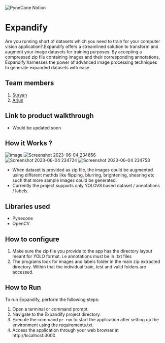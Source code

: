 ![PyneCone Notion](https://github.com/TH-Activities/saturday-hack-night-template/assets/64391274/1e2cbdc1-829f-409a-8d13-03648d912472)


# Expandify
Are you running short of datasets which you need to train for your computer vision application?.Expandify offers a streamlined solution to transform and augment your image datasets for training purposes. By accepting a compressed zip file containing images and their corresponding annotations, Expandify harnesses the power of advanced image processing techniques to generate expanded datasets with ease.
## Team members
1. [Suryan](https://github.com/suryan-s)
2. [Arjun](https://github.com/arjunindia)
## Link to product walkthrough
<!-- [link to video](Link Here) -->
- Would be updated soon
## How it Works ?

![image](https://github.com/suryan-s/Expandify/assets/76394506/416062bb-2d55-4537-a98a-5801bbad337b)
![Screenshot 2023-06-04 234656](https://github.com/suryan-s/Expandify/assets/76394506/13ef130c-b793-427c-9f38-f7fe77a02250)
![Screenshot 2023-06-04 234724](https://github.com/suryan-s/Expandify/assets/76394506/10cf36f0-51e5-4e56-a316-3a10a5ad7364)
![Screenshot 2023-06-04 234753](https://github.com/suryan-s/Expandify/assets/76394506/3d52bb5e-25f5-4408-b84c-ce1b69fa3b65)

- When dataset is provided as zip file, the images could be augmented using different methds like flipping, blurring, brightening, shearing etc such that more sample images could be generated.
- Currently the project supports only YOLOV8 based dataset / annotations / labels.

## Libraries used
- Pynecone
- OpenCV
## How to configure

1. Make sure the zip file you provide to the app has the directory layout meant for YOLO format. i.e annotations must be in .txt files
2. The programs look for images and labels folder in the main zip extracted directory. Within that the individual train, test and valid folders are accessed.
## How to Run
To run Expandify, perform the following steps:

1. Open a terminal or command prompt.
2. Navigate to the Expandify project directory.
3. Execute the command `pc run` to start the application after setting up the environment using the requirements.txt.
5. Access the application through your web browser at http://localhost:3000.
